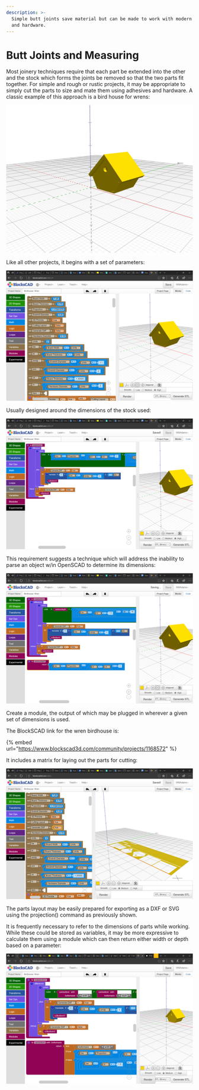 ```yaml
---
description: >-
  Simple butt joints save material but can be made to work with modern adhesives
  and hardware.
---
```


# Butt Joints and Measuring

Most joinery techniques require that each part be extended into the other and the stock which forms the joints be removed so that the two parts fit together. For simple and rough or rustic projects, it may be appropriate to simply cut the parts to size and mate them using adhesives and hardware. A classic example of this approach is a bird house for wrens:

![Wren birdhouse](.gitbook/assets/birdhouse_-wren%20%281%29.jpg)

Like all other projects, it begins with a set of parameters:

![Wren birdhouse: parameters](.gitbook/assets/image%20%2869%29.png)

Usually designed around the dimensions of the stock used:

![Wren birdhouse: calculated dimensions](.gitbook/assets/image%20%2868%29.png)

This requirement suggests a technique which will address the inability to parse an object w/in OpenSCAD to determine its dimensions:

![Wren birdhouse: module for calculating dimensions](.gitbook/assets/image%20%2871%29.png)

Create a module, the output of which may be plugged in wherever a given set of dimensions is used.

The BlockSCAD link for the wren birdhouse is:

{% embed url="https://www.blockscad3d.com/community/projects/1168572" %}

It includes a matrix for laying out the parts for cutting:

![Wren birdhouse: parts for cutting](.gitbook/assets/image%20%2870%29.png)

The parts layout may be easily prepared for exporting as a DXF or SVG using the projection\(\) command as previously shown.

It is frequently necessary to refer to the dimensions of parts while working. While these could be stored as variables, it may be more expressive to calculate them using a module which can then return either width or depth based on a parameter:

![Dimension calculation using a module](.gitbook/assets/image%20%2872%29.png)







